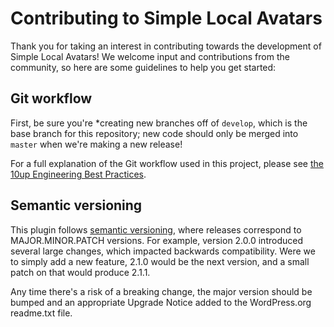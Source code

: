 # Contributing to Simple Local Avatars

Thank you for taking an interest in contributing towards the development of Simple Local Avatars! We welcome input and contributions from the community, so here are some guidelines to help you get started:

## Git workflow

First, be sure you're *creating new branches off of `develop`, which is the base branch for this repository; new code should only be merged into `master` when we're making a new release!

For a full explanation of the Git workflow used in this project, please see [the 10up Engineering Best Practices](https://10up.github.io/Engineering-Best-Practices/version-control/#Plugins).


## Semantic versioning

This plugin follows [semantic versioning](http://semver.org/), where releases correspond to MAJOR.MINOR.PATCH versions. For example, version 2.0.0 introduced several large changes, which impacted backwards compatibility. Were we to simply add a new feature, 2.1.0 would be the next version, and a small patch on that would produce 2.1.1.

Any time there's a risk of a breaking change, the major version should be bumped and an appropriate Upgrade Notice added to the WordPress.org readme.txt file.
